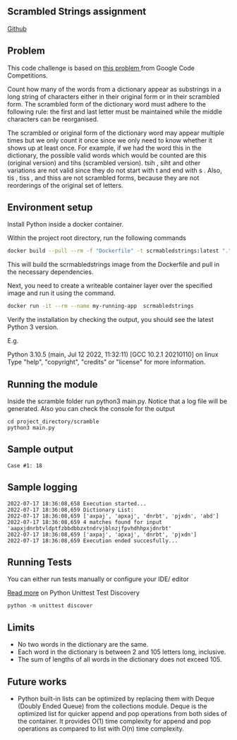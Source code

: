## Scrambled Strings assignment

[Github](https://github.com/csandreas1/scrmabled-strings)

## Problem

This code challenge is based on [this problem ](https://codingcompetitions.withgoogle.com/kickstart/round/0000000000050edf/0000000000051004) from Google Code Competitions.

Count how many of the words from a dictionary appear as substrings in a long string of
characters either in their original form or in their scrambled form. The scrambled form of the
dictionary word must adhere to the following rule: the first and last letter must be maintained
while the middle characters can be reorganised.

The scrambled or original form of the dictionary word may appear multiple times but we only
count it once since we only need to know whether it shows up at least once.
For example, if we had the word this in the dictionary, the possible valid words which would be
counted are this (original version) and tihs (scrambled version). tsih , siht and other variations
are not valid since they do not start with t and end with s . Also, tis , tiss , and thiss are not
scrambled forms, because they are not reorderings of the original set of letters.



## Environment setup

Install Python inside a docker container.

Within the project root directory, run the following commands
```sh
docker build --pull --rm -f "Dockerfile" -t scrmabledstrings:latest "."
```

This will build the scrmabledstrings image from the Dockerfile and pull in the necessary dependencies.


Next, you need to create a writeable container layer over the specified image and run it using the command.

```sh
docker run -it --rm --name my-running-app  scrmabledstrings
```


Verify the installation by checking the output, you should see the latest Python 3 version.

E.g.

Python 3.10.5 (main, Jul 12 2022, 11:32:11) [GCC 10.2.1 20210110] on linux
Type "help", "copyright", "credits" or "license" for more information.


## Running the module
Inside the scramble folder run python3 main.py.
Notice that a log file will be generated. Also you can check the console for the output
```
cd project_directory/scramble
python3 main.py
```

## Sample output
    Case #1: 18

## Sample logging
```
2022-07-17 18:36:08,658 Execution started...
2022-07-17 18:36:08,659 Dictionary List:
2022-07-17 18:36:08,659 ['axpaj', 'apxaj', 'dnrbt', 'pjxdn', 'abd']
2022-07-17 18:36:08,659 4 matches found for input 'aapxjdnrbtvldptfzbbdbbzxtndrvjblnzjfpvhdhhpxjdnrbt'
2022-07-17 18:36:08,659 ['axpaj', 'apxaj', 'dnrbt', 'pjxdn']
2022-07-17 18:36:08,659 Execution ended succesfully...
```

## Running Tests

You can either run tests manually or configure your IDE/ editor

[Read more](https://docs.python.org/3/library/unittest.html#test-discovery) on Python Unittest Test Discovery

```cd project_directory
python -m unittest discover
```

## Limits
- No two words in the dictionary are the same.
- Each word in the dictionary is between 2 and 105 letters long, inclusive.
- The sum of lengths of all words in the dictionary does not exceed 105.

## Future works
- Python built-in lists can be optimized by replacing them with Deque (Doubly Ended Queue) from the collections module. Deque is the optimized list for quicker append and pop operations from both sides of the container. It provides O(1) time complexity for append and pop operations as compared to list with O(n) time complexity.